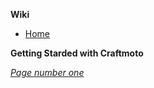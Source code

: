 **Wiki**

* [Home](https://github.com/Waterkan/Craftmoto-Wiki/wiki)

**Getting Starded with Craftmoto**

*[Page number one](https://github.com/Waterkan/Craftmoto-Wiki/wiki/Page-1)*